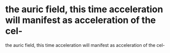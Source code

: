 # the auric field, this time acceleration will manifest as acceleration of the cel-

the auric field, this time acceleration will manifest as acceleration of the cel-